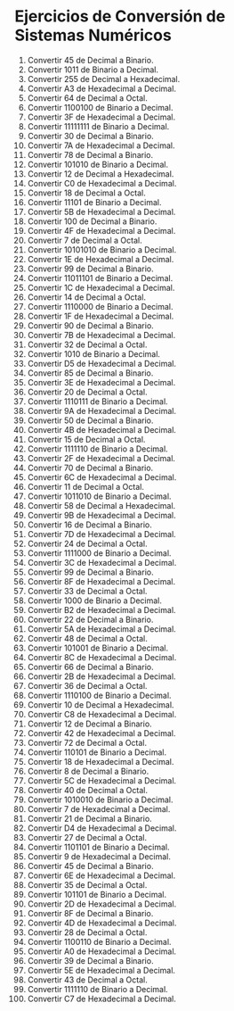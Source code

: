 # Ejercicios de Conversión de Sistemas Numéricos

1. Convertir 45 de Decimal a Binario.
2. Convertir 1011 de Binario a Decimal.
3. Convertir 255 de Decimal a Hexadecimal.
4. Convertir A3 de Hexadecimal a Decimal.
5. Convertir 64 de Decimal a Octal.
6. Convertir 1100100 de Binario a Decimal.
7. Convertir 3F de Hexadecimal a Decimal.
8. Convertir 11111111 de Binario a Decimal.
9. Convertir 30 de Decimal a Binario.
10. Convertir 7A de Hexadecimal a Decimal.
11. Convertir 78 de Decimal a Binario.
12. Convertir 101010 de Binario a Decimal.
13. Convertir 12 de Decimal a Hexadecimal.
14. Convertir C0 de Hexadecimal a Decimal.
15. Convertir 18 de Decimal a Octal.
16. Convertir 11101 de Binario a Decimal.
17. Convertir 5B de Hexadecimal a Decimal.
18. Convertir 100 de Decimal a Binario.
19. Convertir 4F de Hexadecimal a Decimal.
20. Convertir 7 de Decimal a Octal.
21. Convertir 10101010 de Binario a Decimal.
22. Convertir 1E de Hexadecimal a Decimal.
23. Convertir 99 de Decimal a Binario.
24. Convertir 11011101 de Binario a Decimal.
25. Convertir 1C de Hexadecimal a Decimal.
26. Convertir 14 de Decimal a Octal.
27. Convertir 1110000 de Binario a Decimal.
28. Convertir 1F de Hexadecimal a Decimal.
29. Convertir 90 de Decimal a Binario.
30. Convertir 7B de Hexadecimal a Decimal.
31. Convertir 32 de Decimal a Octal.
32. Convertir 1010 de Binario a Decimal.
33. Convertir D5 de Hexadecimal a Decimal.
34. Convertir 85 de Decimal a Binario.
35. Convertir 3E de Hexadecimal a Decimal.
36. Convertir 20 de Decimal a Octal.
37. Convertir 1110111 de Binario a Decimal.
38. Convertir 9A de Hexadecimal a Decimal.
39. Convertir 50 de Decimal a Binario.
40. Convertir 4B de Hexadecimal a Decimal.
41. Convertir 15 de Decimal a Octal.
42. Convertir 1111110 de Binario a Decimal.
43. Convertir 2F de Hexadecimal a Decimal.
44. Convertir 70 de Decimal a Binario.
45. Convertir 6C de Hexadecimal a Decimal.
46. Convertir 11 de Decimal a Octal.
47. Convertir 1011010 de Binario a Decimal.
48. Convertir 58 de Decimal a Hexadecimal.
49. Convertir 9B de Hexadecimal a Decimal.
50. Convertir 16 de Decimal a Binario.
51. Convertir 7D de Hexadecimal a Decimal.
52. Convertir 24 de Decimal a Octal.
53. Convertir 1111000 de Binario a Decimal.
54. Convertir 3C de Hexadecimal a Decimal.
55. Convertir 99 de Decimal a Binario.
56. Convertir 8F de Hexadecimal a Decimal.
57. Convertir 33 de Decimal a Octal.
58. Convertir 1000 de Binario a Decimal.
59. Convertir B2 de Hexadecimal a Decimal.
60. Convertir 22 de Decimal a Binario.
61. Convertir 5A de Hexadecimal a Decimal.
62. Convertir 48 de Decimal a Octal.
63. Convertir 101001 de Binario a Decimal.
64. Convertir 8C de Hexadecimal a Decimal.
65. Convertir 66 de Decimal a Binario.
66. Convertir 2B de Hexadecimal a Decimal.
67. Convertir 36 de Decimal a Octal.
68. Convertir 1110100 de Binario a Decimal.
69. Convertir 10 de Decimal a Hexadecimal.
70. Convertir C8 de Hexadecimal a Decimal.
71. Convertir 12 de Decimal a Binario.
72. Convertir 42 de Hexadecimal a Decimal.
73. Convertir 72 de Decimal a Octal.
74. Convertir 110101 de Binario a Decimal.
75. Convertir 18 de Hexadecimal a Decimal.
76. Convertir 8 de Decimal a Binario.
77. Convertir 5C de Hexadecimal a Decimal.
78. Convertir 40 de Decimal a Octal.
79. Convertir 1010010 de Binario a Decimal.
80. Convertir 7 de Hexadecimal a Decimal.
81. Convertir 21 de Decimal a Binario.
82. Convertir D4 de Hexadecimal a Decimal.
83. Convertir 27 de Decimal a Octal.
84. Convertir 1101101 de Binario a Decimal.
85. Convertir 9 de Hexadecimal a Decimal.
86. Convertir 45 de Decimal a Binario.
87. Convertir 6E de Hexadecimal a Decimal.
88. Convertir 35 de Decimal a Octal.
89. Convertir 101101 de Binario a Decimal.
90. Convertir 2D de Hexadecimal a Decimal.
91. Convertir 8F de Decimal a Binario.
92. Convertir 4D de Hexadecimal a Decimal.
93. Convertir 28 de Decimal a Octal.
94. Convertir 1100110 de Binario a Decimal.
95. Convertir A0 de Hexadecimal a Decimal.
96. Convertir 39 de Decimal a Binario.
97. Convertir 5E de Hexadecimal a Decimal.
98. Convertir 43 de Decimal a Octal.
99. Convertir 1111110 de Binario a Decimal.
100. Convertir C7 de Hexadecimal a Decimal.
